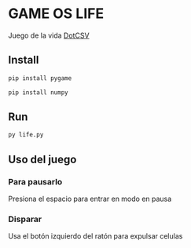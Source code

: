 # GAME OS LIFE

Juego de la vida [DotCSV](https://github.com/dotcsv)

## Install

```sh
pip install pygame

pip install numpy
```

## Run

```sh
py life.py
```

## Uso del juego

### Para pausarlo

Presiona el espacio para entrar en modo en pausa

### Disparar

Usa el botón izquierdo del ratón para expulsar celulas
